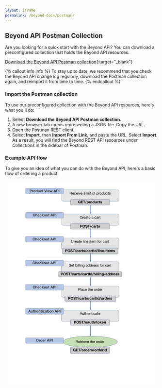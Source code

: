 ```yaml
---
layout: iframe
permalink: /beyond-docs/postman/
---
```


## Beyond API Postman Collection

Are you looking for a quick start with the Beyond API?
You can download a preconfigured collection that holds the Beyond API resources.

[Download the Beyond API Postman collection](http://api-docs.beyondshop.cloud/beyond-rest-api-public.json){:target="_blank"}

{% callout info Info %}
To stay up to date, we recommend that you check the Beyond API change log regularly, download the Postman collection again, and reimport it from time to time.
{% endcallout %}

### Import the Postman collection

To use our preconfigured collection with the Beyond API resources, here's what you'll do:

1. Select **Download the Beyond API Postman collection**.
2. A new browser tab opens representing a JSON file. Copy the URL.
3. Open the Postman REST client.
4. Select **Import**, then **Import From Link**, and paste the URL. Select **Import**. As a result, you will find the Beyond REST API resources under *Collections* in the sidebar of Postman.

### Example API flow

To give you an idea of what you can do with the Beyond API, here's a basic flow of ordering a product: 

![example-api-flow-byd](/assets/images/beyond/example-api-flow-byd-new.png)